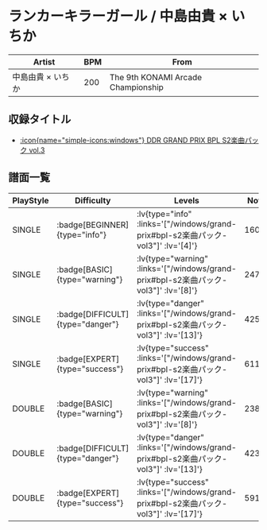 # ランカーキラーガール / 中島由貴 × いちか

|Artist|BPM|From|
|------|---|----|
|中島由貴 × いちか|200|The 9th KONAMI Arcade Championship|

## 収録タイトル

- [ :icon{name="simple-icons:windows"} DDR GRAND PRIX BPL S2楽曲パック vol.3](/windows/grand-prix#bpl-s2楽曲パック-vol3)

## 譜面一覧

|PlayStyle|Difficulty|Levels|Notes|Movie|
|---------|----------|------|-----|-----|
|SINGLE| :badge[BEGINNER]{type="info"} | :lv{type="info" :links='["/windows/grand-prix#bpl-s2楽曲パック-vol3"]' :lv='[4]'} |160/5||
|SINGLE| :badge[BASIC]{type="warning"} | :lv{type="warning" :links='["/windows/grand-prix#bpl-s2楽曲パック-vol3"]' :lv='[8]'} |247/9||
|SINGLE| :badge[DIFFICULT]{type="danger"} | :lv{type="danger" :links='["/windows/grand-prix#bpl-s2楽曲パック-vol3"]' :lv='[13]'} |425/26||
|SINGLE| :badge[EXPERT]{type="success"} | :lv{type="success" :links='["/windows/grand-prix#bpl-s2楽曲パック-vol3"]' :lv='[17]'} |611/23||
|DOUBLE| :badge[BASIC]{type="warning"} | :lv{type="warning" :links='["/windows/grand-prix#bpl-s2楽曲パック-vol3"]' :lv='[8]'} |238/9||
|DOUBLE| :badge[DIFFICULT]{type="danger"} | :lv{type="danger" :links='["/windows/grand-prix#bpl-s2楽曲パック-vol3"]' :lv='[13]'} |423/28||
|DOUBLE| :badge[EXPERT]{type="success"} | :lv{type="success" :links='["/windows/grand-prix#bpl-s2楽曲パック-vol3"]' :lv='[17]'} |591/26||
